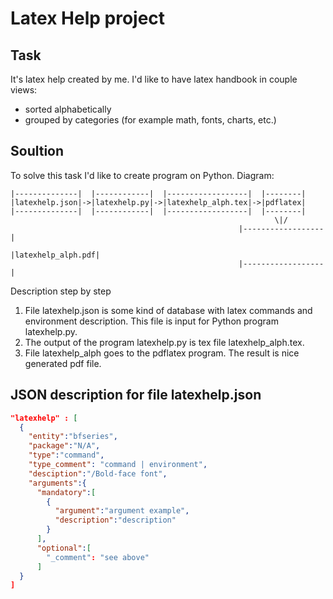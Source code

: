 # Latex Help project

## Task

It's latex help created by me. I'd like to have latex handbook in couple views:
- sorted alphabetically
- grouped by categories (for example math, fonts, charts, etc.)

## Soultion

To solve this task I'd like to create program on Python. Diagram:

```
|--------------|  |------------|  |------------------|  |--------|
|latexhelp.json|->|latexhelp.py|->|latexhelp_alph.tex|->|pdflatex|
|--------------|  |------------|  |------------------|  |--------|
                                                           \|/
                                                   |------------------|
                                                   |latexhelp_alph.pdf|
                                                   |------------------|
```


Description step by step

1. File latexhelp.json is some kind of database with latex commands and
   environment description. This file is input for Python program latexhelp.py.
2. The output of the program latexhelp.py is tex file latexhelp_alph.tex.
3. File latexhelp_alph goes to the pdflatex program. The result is nice
   generated pdf file.

## JSON description for file latexhelp.json
```json
"latexhelp" : [
  {
    "entity":"bfseries",
    "package":"N/A",
    "type":"command",
    "type_comment": "command | environment",
    "desciption":"/Bold-face font",
    "arguments":{
      "mandatory":[
        {
          "argument":"argument example",
          "description":"description"
        }
      ],
      "optional":[
        "_comment": "see above"
      ]
  }
]
```


